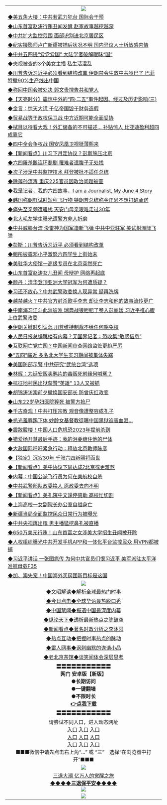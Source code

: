 <table>
  <tr>
    <td align=center><img src="https://github.com/gyhhx/image-upload/blob/master/yaowen.jpg" /></td>
  </tr>
  <tr>
<td align=left>
<a href="https://ctbtfdoocixoa.global.ssl.fastly.net/oo.aspx?name=c1033954&key=ofejcfaxcltk&from=gy">◆美五角大楼：中共若武力犯台 国际会干预</a><br/></td>
  </tr>
  <tr>
<td align=left>
<a href="https://ctbtfdoocixoa.global.ssl.fastly.net/oo.aspx?name=c1034095&key=ofejcfaxcltk&from=gy">◆山东首富赵涛行贿丑闻发酵 赵家故事越挖越深</a><br/></td>
 </tr>
  <tr>
<td align=left>
<a href="http://ctbtfdoocixoa.global.ssl.fastly.net/oo.aspx?name=c1034150&key=ofejcfaxcltk&from=gy">◆中共扩大监控范围 面部识别进北京居民区</a><br/></td>
 </tr>
   <tr>
<td align=left>
<a href="http://ctbtfdoocixoa.global.ssl.fastly.net/oo.aspx?name=c1034119&key=ofejcfaxcltk&from=gy">◆纪实摄影师卢广新疆被捕后状况不明 国内异议人士析敏感内情</a><br/></td>
   </tr> 
  <tr>
<td align=left>
<a href="http://ctbtfdoocixoa.global.ssl.fastly.net/oo.aspx?name=c1034103&key=ofejcfaxcltk&from=gy">◆中共五四提“爱党爱国” 大陆学者破解暧昧“国”</a><br/></td>
  </tr> 
 <tr>
<td align=left>
<a href="http://ctbtfdoocixoa.global.ssl.fastly.net/oo.aspx?name=c1034108&key=ofejcfaxcltk&from=gy">◆央视被查的3个美女主播 私生活混乱</a><br/>
</td>
   </tr>
 <tr>
<td align=left>
<a href="http://ctbtfdoocixoa.global.ssl.fastly.net/oo.aspx?name=c1034111&key=ofejcfaxcltk&from=gy">◆川普告诉习近平必须看到结构改革 伊朗禁令生效中共哑巴了 巴菲特撤90%生产线出中国</a><br/>
</td>
   </tr>
 <tr>
<td align=left>
<a href="http://ctbtfdoocixoa.global.ssl.fastly.net/oo.aspx?name=c1034039&key=ofejcfaxcltk&from=gy">◆称回中国会被处决 郭文贵控告共和党人</a><br/></td>
  </tr>
  <tr>
<td align=left>
<a href="http://ctbtfdoocixoa.global.ssl.fastly.net/oo.aspx?name=c1034065&key=ofejcfaxcltk&from=gy">◆【天亮时分】震惊中外的“四·二五”事件起因、经过及历史影响(三)</a><br/></td>
 </tr>
   <tr>
<td align=left>
<a href="http://ctbtfdoocixoa.global.ssl.fastly.net/oo.aspx?name=c1034142&key=ofejcfaxcltk&from=gy">◆金言：惊天大谎 千亿帝国毁于财务造假</a><br/>
</td>
   </tr>
 <tr>
<td align=left>
<a href="http://ctbtfdoocixoa.global.ssl.fastly.net/oo.aspx?name=c1034127&key=ofejcfaxcltk&from=gy">◆贸易战等于政权保卫战 中方近期可能全面妥协</a><br/></td>
  </tr>
  <tr>
<td align=left>
<a href="http://ctbtfdoocixoa.global.ssl.fastly.net/oo.aspx?name=c1034113&key=ofejcfaxcltk&from=gy">◆拭目以待看大戏！外汇储备的不可描述… 补贴惊人 比亚迪盈利超四成靠它</a><br/></td>
 </tr>
  <tr>
<td align=left>
<a href="http://ctbtfdoocixoa.global.ssl.fastly.net/oo.aspx?name=c1034086&key=ofejcfaxcltk&from=gy">◆四中全会争权战 国安凤凰卫视挺薄熙来</a><br/></td>
 </tr>
   <tr>
<td align=left>
<a href="http://ctbtfdoocixoa.global.ssl.fastly.net/oo.aspx?name=c1034145&key=ofejcfaxcltk&from=gy">◆【新闻看点】川习下月定协议？彭斯施压北京</a><br/></td>
   </tr> 
  <tr>
<td align=left>
<a href="http://ctbtfdoocixoa.global.ssl.fastly.net/oo.aspx?name=c1034117&key=ofejcfaxcltk&from=gy">◆六四屠杀酿连环悲剧 罹难者遗腹子无处找</a><br/></td>
  </tr> 
 <tr>
<td align=left>
<a href="http://ctbtfdoocixoa.global.ssl.fastly.net/oo.aspx?name=c1034122&key=ofejcfaxcltk&from=gy">◆次子涉足中共监控技术 拜登被批不适任总统</a><br/>
</td>
   </tr>
 <tr>
<td align=left>
<a href="http://ctbtfdoocixoa.global.ssl.fastly.net/oo.aspx?name=c1034138&key=ofejcfaxcltk&from=gy">◆除薄孙流毒 重庆225官员因政治问题被查</a><br/>
</td>
   </tr>
 <tr>
<td align=left>
<a href="http://ctbtfdoocixoa.global.ssl.fastly.net/oo.aspx?name=c1034124&key=ofejcfaxcltk&from=gy">◆我是记者，我的六四故事，I am a Journalist, My June 4 Story</a><br/></td>
  </tr>
  <tr>
<td align=left>
<a href="http://ctbtfdoocixoa.global.ssl.fastly.net/oo.aspx?name=c1034131&key=ofejcfaxcltk&from=gy">◆韩国称朝鲜试射短程飞行物 特朗普总统称金正恩不想打破承诺</a><br/></td>
 </tr>
   <tr>
<td align=left>
<a href="http://ctbtfdoocixoa.global.ssl.fastly.net/oo.aspx?name=c1034156&key=ofejcfaxcltk&from=gy">◆痛失至亲频遭骚扰 天安门母亲艰难走过30年</a><br/>
</td>
   </tr>
 <tr>
<td align=left>
<a href="http://ctbtfdoocixoa.global.ssl.fastly.net/oo.aspx?name=c1034159&key=ofejcfaxcltk&from=gy">◆北大毛左学生曝光遭警方非人折磨</a><br/>
</td>
   </tr>
<tr>
<td align=left>
<a href="https://ctbtfdoocixoa.global.ssl.fastly.net/oo.aspx?name=c1034114&key=ofejcfaxcltk&from=gy">◆中共威胁台湾 没雷神为国军造新飞弹 中共中亚驻军 美试射洲际飞弹</a><br/>
</td>       
  <tr>
<td align=left>
<a href="https://ctbtfdoocixoa.global.ssl.fastly.net/oo.aspx?name=c1033885&key=ofejcfaxcltk&from=gy">◆彭斯：川普告诉习近平 必须看到结构改革</a><br/></td>
  </tr>
  <tr>
<td align=left>
<a href="https://ctbtfdoocixoa.global.ssl.fastly.net/oo.aspx?name=c1033937&key=ofejcfaxcltk&from=gy">◆鲍彤披露邓小平激怒六四学生上街始末</a><br/></td>
 </tr>
  <tr>
<td align=left>
<a href="http://ctbtfdoocixoa.global.ssl.fastly.net/oo.aspx?name=c1033855&key=ofejcfaxcltk&from=gy">◆美驻华大使馆一高级专员在北京突然死亡</a><br/></td>
 </tr>
   <tr>
<td align=left>
<a href="http://ctbtfdoocixoa.global.ssl.fastly.net/oo.aspx?name=c1033917&key=ofejcfaxcltk&from=gy">◆山东首富赵涛女儿丑闻 母辩护 网络再起底</a><br/></td>
   </tr> 
  <tr>
<td align=left>
<a href="http://ctbtfdoocixoa.global.ssl.fastly.net/oo.aspx?name=c1033900&key=ofejcfaxcltk&from=gy">◆颜丹：清华登顶亚洲大学冠军为何遭质疑？</a><br/></td>
  </tr> 
 <tr>
<td align=left>
<a href="http://ctbtfdoocixoa.global.ssl.fastly.net/oo.aspx?name=c1033955&key=ofejcfaxcltk&from=gy">◆习还不放心？中共武警政委换人现异常 疑再洗牌</a><br/>
</td>
   </tr>
 <tr>
<td align=left>
<a href="http://ctbtfdoocixoa.global.ssl.fastly.net/oo.aspx?name=c1033804&key=ofejcfaxcltk&from=gy">◆越禁越火？中共官方封杀歌手李志 却让李志和他的故事流传更广</a><br/>
</td>
   </tr>
 <tr>
<td align=left>
<a href="http://ctbtfdoocixoa.global.ssl.fastly.net/oo.aspx?name=c1033854&key=ofejcfaxcltk&from=gy">◆中南海习江斗此消彼涨 瑞典战狼胆肥了卷入彭丽媛 习近平推心腹上位武警政委</a><br/></td>
  </tr>
  <tr>
<td align=left>
<a href="http://ctbtfdoocixoa.global.ssl.fastly.net/oo.aspx?name=c1033928&key=ofejcfaxcltk&from=gy">◆伊朗关键时刻认怂 川普维持制裁不给任何豁免权</a><br/></td>
 </tr>
   <tr>
<td align=left>
<a href="http://ctbtfdoocixoa.global.ssl.fastly.net/oo.aspx?name=c1033807&key=ofejcfaxcltk&from=gy">◆人民日报总编跳楼有内幕？无国界记者：恐收集“敏感信息”</a><br/>
</td>
   </tr>
 <tr>
<td align=left>
<a href="http://ctbtfdoocixoa.global.ssl.fastly.net/oo.aspx?name=c1033943&key=ofejcfaxcltk&from=gy">◆互联网亡党亡国？中国新闻审查网络监管更趋严厉</a><br/></td>
  </tr>
  <tr>
<td align=left>
<a href="http://ctbtfdoocixoa.global.ssl.fastly.net/oo.aspx?name=c1033792&key=ofejcfaxcltk&from=gy">◆“五四”临近 多名北大学生实习期间被集体失踪</a><br/></td>
 </tr>
  <tr>
<td align=left>
<a href="http://ctbtfdoocixoa.global.ssl.fastly.net/oo.aspx?name=c1033866&key=ofejcfaxcltk&from=gy">◆美国防部示警 中共研究“武统台湾”选项</a><br/></td>
 </tr>
   <tr>
<td align=left>
<a href="http://ctbtfdoocixoa.global.ssl.fastly.net/oo.aspx?name=c1033918&key=ofejcfaxcltk&from=gy">◆林辉：为延安贩卖鸦片的毒贩死前缘何喊冤？</a><br/></td>
   </tr> 
  <tr>
<td align=left>
<a href="http://ctbtfdoocixoa.global.ssl.fastly.net/oo.aspx?name=c1033899&key=ofejcfaxcltk&from=gy">◆抗征地村民出狱获赞“英雄” 13人又被抓</a><br/></td>
  </tr> 
 <tr>
<td align=left>
<a href="http://ctbtfdoocixoa.global.ssl.fastly.net/oo.aspx?name=c1033823&key=ofejcfaxcltk&from=gy">◆胡锦涛访澳前夕撤换国安部长 防曾庆红政变</a><br/>
</td>
   </tr>
 <tr>
<td align=left>
<a href="http://ctbtfdoocixoa.global.ssl.fastly.net/oo.aspx?name=c1033731&key=ofejcfaxcltk&from=gy">◆山东22岁孕妇医院猝死 被警方抢尸</a><br/>
</td>
   </tr>
 <tr>
<td align=left>
<a href="http://ctbtfdoocixoa.global.ssl.fastly.net/oo.aspx?name=c1033842&key=ofejcfaxcltk&from=gy">◆千古奇观！中共打压宗教 观音像遭整容成孔子</a><br/></td>
  </tr>
  <tr>
<td align=left>
<a href="http://ctbtfdoocixoa.global.ssl.fastly.net/oo.aspx?name=c1033891&key=ofejcfaxcltk&from=gy">◆扒光羞辱踢下体 妙龄女基督教徒曝中国黑狱迫害血泪…</a><br/></td>
 </tr>
   <tr>
<td align=left>
<a href="http://ctbtfdoocixoa.global.ssl.fastly.net/oo.aspx?name=c1033881&key=ofejcfaxcltk&from=gy">◆震散股楼！中国人口危机恐2023年提前杀到</a><br/>
</td>
   </tr>
 <tr>
<td align=left>
<a href="http://ctbtfdoocixoa.global.ssl.fastly.net/oo.aspx?name=c1033959&key=ofejcfaxcltk&from=gy">◆错爱杨开慧最后手迹：我的泪要缠住他的尸体</a><br/>
</td>
   </tr>
<tr>
<td align=left>
<a href="https://ctbtfdoocixoa.global.ssl.fastly.net/oo.aspx?name=c1033912&key=ofejcfaxcltk&from=gy">◆大赦国际呼吁紧急行动：释放北京教师陈彦</a><br/>
</td>       
  <tr>
<td align=left>
<a href="https://ctbtfdoocixoa.global.ssl.fastly.net/oo.aspx?name=c1033645&key=ofejcfaxcltk&from=gy">◆【独家】沉寂30年 千张六四新照将面世</a><br/></td>
  </tr>
  <tr>
<td align=left>
<a href="https://ctbtfdoocixoa.global.ssl.fastly.net/oo.aspx?name=c1033639&key=ofejcfaxcltk&from=gy">◆【新闻看点】美中协议下周达成?北京或更难熬</a><br/></td>
 </tr>
  <tr>
<td align=left>
<a href="http://ctbtfdoocixoa.global.ssl.fastly.net/oo.aspx?name=c1033548&key=ofejcfaxcltk&from=gy">◆内幕：中国公派飞行员为何在美航校自杀</a><br/></td>
 </tr>
   <tr>
<td align=left>
<a href="http://ctbtfdoocixoa.global.ssl.fastly.net/oo.aspx?name=c1033640&key=ofejcfaxcltk&from=gy">◆中共武警部队政委换人 原政委去向不明</a><br/></td>
   </tr> 
  <tr>
<td align=left>
<a href="http://ctbtfdoocixoa.global.ssl.fastly.net/oo.aspx?name=c1033644&key=ofejcfaxcltk&from=gy">◆【新闻看点】美孔院中文课停资助 高校忙切割</a><br/></td>
  </tr> 
 <tr>
<td align=left>
<a href="http://ctbtfdoocixoa.global.ssl.fastly.net/oo.aspx?name=c1033593&key=ofejcfaxcltk&from=gy">◆上海高校一女副院长办公室自缢身亡</a><br/>
</td>
   </tr>
 <tr>
<td align=left>
<a href="http://ctbtfdoocixoa.global.ssl.fastly.net/oo.aspx?name=c1033672&key=ofejcfaxcltk&from=gy">◆新疆当局全面监控民众日常行为被曝光</a><br/>
</td>
   </tr>
 <tr>
<td align=left>
<a href="http://ctbtfdoocixoa.global.ssl.fastly.net/oo.aspx?name=c1033632&key=ofejcfaxcltk&from=gy">◆中共央视再出糗 男主播猛挖鼻孔被直播</a><br/></td>
  </tr>
  <tr>
<td align=left>
<a href="http://ctbtfdoocixoa.global.ssl.fastly.net/oo.aspx?name=c1033656&key=ofejcfaxcltk&from=gy">◆650万美元行贿！山东首富之女涉美大学招生丑闻被开除</a><br/></td>
 </tr>
   <tr>
<td align=left>
<a href="http://ctbtfdoocixoa.global.ssl.fastly.net/oo.aspx?name=c1033549&key=ofejcfaxcltk&from=gy">◆人权组织曝光中共开发手机APP和一体化平台监控民众 用VPN都被捕</a><br/>
</td>
   </tr>
 <tr>
<td align=left>
<a href="http://ctbtfdoocixoa.global.ssl.fastly.net/oo.aspx?name=c1033590&key=ofejcfaxcltk&from=gy">◆习近平讲话 一张图疯传 为何中共官员们恨习近平 美军派驻太平洋准航母载F35</a><br/></td>
  </tr>
  <tr>
<td align=left>
<a href="http://ctbtfdoocixoa.global.ssl.fastly.net/oo.aspx?name=c1033611&key=ofejcfaxcltk&from=gy">◆加、澳失宠！中国海外买房团新目标是这国</a><br/></td>
 </tr>
 <tr>
    <td align=center><img src="https://github.com/gyhhx/image-upload/blob/master/ogate-c.JPG" /></td>
  </tr>
  <tr>
   <td align=center>
<a href="http://ctbtfdoocixoa.global.ssl.fastly.net/oo.aspx?name=c816857&key=ofejcfaxcltk&from=gy&tag=9973110">◆文昭解读◆解析全球最热门时事</a><br/>
    </td>
  </tr>
   <tr>
   <td align=center> 
<a href="http://ctbtfdoocixoa.global.ssl.fastly.net/oo.aspx?name=c816850&key=ofejcfaxcltk&from=gy&tag=9877">◆今日点击◆全球华语最热脱口秀</a><br/>
    </td>
  </tr>
  <tr>
  <td align=center>
<a href="http://ctbtfdoocixoa.global.ssl.fastly.net/oo.aspx?name=c816860&key=ofejcfaxcltk&from=gy&tag=99733110">◆中国禁闻◆报道中国最深度内幕</a><br/>
   </tr>
  <tr>
     <td align=center>
<a href="http://ctbtfdoocixoa.global.ssl.fastly.net/oo.aspx?name=c816855&key=ofejcfaxcltk&from=gy&tag=997110">◆纵论天下◆透析最新热点之陈破空</a><br/>
   </tr>
   <tr>
      <td align=center>
<a href="http://ctbtfdoocixoa.global.ssl.fastly.net/oo.aspx?name=c838308&key=ofejcfaxcltk&from=gy&tag=9973110">◆新闻看点◆著名时政分析之李沐阳</a><br/>
   </tr>
   <tr>
     <td align=center>
<a href="http://ctbtfdoocixoa.global.ssl.fastly.net/oo.aspx?name=c816852&key=ofejcfaxcltk&from=gy&tag=9733110">◆热点互动◆把握时事热点的脉动</a><br/>
   </tr>
   <tr>
      <td align=center>
<a href="http://ctbtfdoocixoa.global.ssl.fastly.net/oo.aspx?name=c816694&key=ofejcfaxcltk&from=gy&tag=93310">◆雷人网事◆讽刺幽默的诙谐小品</a><br/>
   </tr>
   <tr>
    <td align=center>
<a href="http://ctbtfdoocixoa.global.ssl.fastly.net/oo.aspx?name=c816650&key=ofejcfaxcltk&from=gy&tag=9973110">◆老北京茶馆◆谈笑间体会深层思考</a><br/>
   </tr>
  <tr>
    <td align=center>
 <b>〓〓〓〓〓〓〓〓〓〓〓<br/>网门 安卓版【新版】<br/> ●长期访问<br/> ●一键翻墙<br/>  ●不限时长<br/> 
 <a href="https://share.weiyun.com/5t5Ch7c">👉<b>点我下载</a><br/>〓〓〓〓〓〓〓〓〓〓〓<br/>
    </td>
    </tr>
   <tr>
    <td align=center>请尝试不同入口，进入动态网址<br/>
      <a href="https://s3.us-east-2.amazonaws.com/ogateo/show.htm">入口</a>
      <a href="https://s3.ca-central-1.amazonaws.com/ogatec/show.htm">入口</a>
      <a href="https://s3.ap-southeast-2.amazonaws.com/ogatey/show.htm">入口</a><br/>
      <a href="https://s3.ap-northeast-2.amazonaws.com/ogates/show.htm">入口</a>
      <a href="https://s3.eu-central-1.amazonaws.com/ogatef/show.htm">入口</a>
      <a href="https://s3.ap-south-1.amazonaws.com/ogatem/show.htm">入口</a><br/>
      <a href="https://s3-us-west-1.amazonaws.com/ogaten/show.htm">入口</a>
      <a href="https://s3.eu-west-2.amazonaws.com/ogatel/show.htm">入口</a>
      <a href="https://s3.ap-northeast-1.amazonaws.com/ogatet/show.htm">入口</a><br/>
      ■■■微信中请先点击右上角“...” 或 “三”　选择“在浏览器中打开”■■■<b><br/>
    </td>
  </tr>
  <tr>
    <td align=center><img src="https://github.com/gyhhx/image-upload/blob/master/3.jpg" /> </td>
</tr>
  <tr>  
  <td align=center>
  <a href="http://ctbtfdoocixoa.global.ssl.fastly.net/oo.aspx?name=c894205&key=ofejcfaxcltk&from=gy&tag=9973110">三退大潮 亿万人的觉醒之旅</a><br/>
      <a href="http://ctbtfdoocixoa.global.ssl.fastly.net/oo.aspx?name=ogQuit.aspx&key=ofejcfaxcltk&from=gy"><b>◆◆◆◆三退保平安◆◆◆◆<br/></a>
      <img src="https://github.com/gyhhx/image-upload/blob/master/3t.jpg" /><br/>
      </td>
  </tr>
   <tr>
    <td align=center><img src="https://raw.githubusercontent.com/oGate2/Up/master/oGate_640.jpg"/></td>
  </tr>
</table>



